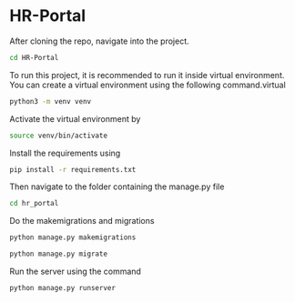# HR-Portal

After cloning the repo, navigate into the project.
```sh
cd HR-Portal
```
To run this project, it is recommended to run it inside virtual environment. You can create a virtual environment using the following command.virtual
```sh
python3 -m venv venv
```
Activate the virtual environment by
```sh
source venv/bin/activate
```
Install the requirements using
```sh
pip install -r requirements.txt
```
Then navigate to the folder containing the manage.py file
```sh
cd hr_portal
```
Do the makemigrations and migrations
```sh
python manage.py makemigrations
```
```sh
python manage.py migrate
```

Run the server using the command
```sh
python manage.py runserver
```
